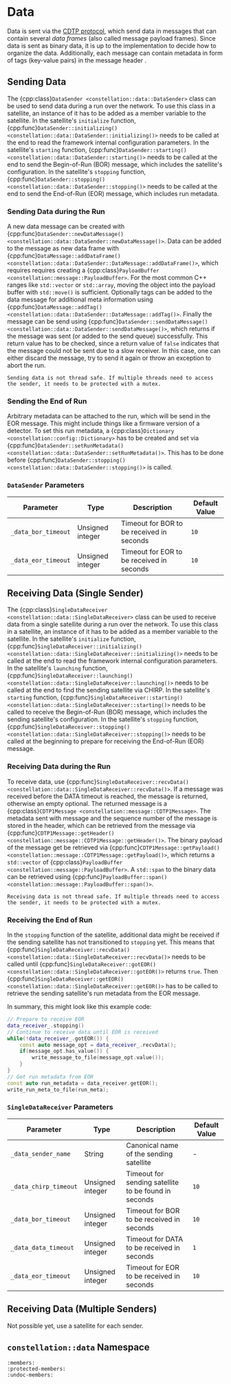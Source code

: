 # Data

Data is sent via the [CDTP protocol](../../../protocols/cdtp.md), which send data in messages that can contain several
*data frames* (also called message payload frames). Since data is sent as binary data, it is up to the implementation to
decide how to organize the data. Additionally, each message can contain metadata in form of tags (key-value pairs) in the
message header .

## Sending Data

The {cpp:class}`DataSender <constellation::data::DataSender>` class can be used to send data during a run over the network.
To use this class in a satellite, an instance of it has to be added as a member variable to the satellite.
In the satellite's `initialize` function, {cpp:func}`DataSender::initializing() <constellation::data::DataSender::initializing()>`
needs to be called at the end to read the framework internal configuration parameters.
In the satellite's `starting` function, {cpp:func}`DataSender::starting() <constellation::data::DataSender::starting()>`
needs to be called at the end to send the Begin-of-Run (BOR) message, which includes the satellite's configuration.
In the satellite's `stopping` function, {cpp:func}`DataSender::stopping() <constellation::data::DataSender::stopping()>`
needs to be called at the end to send the End-of-Run (EOR) message, which includes run metadata.

### Sending Data during the Run

A new data message can be created with {cpp:func}`DataSender::newDataMessage() <constellation::data::DataSender::newDataMessage()>`.
Data can be added to the message as new data frame with {cpp:func}`DataMessage::addDataFrame() <constellation::data::DataSender::DataMessage::addDataFrame()>`,
which requires requires creating a {cpp:class}`PayloadBuffer <constellation::message::PayloadBuffer>`.
For the most common C++ ranges like `std::vector` or `std::array`, moving the object into the payload buffer with `std::move()` is sufficient.
Optionally tags can be added to the data message for additional meta information using {cpp:func}`DataMessage::addTag() <constellation::data::DataSender::DataMessage::addTag()>`.
Finally the message can be send using {cpp:func}`DataSender::sendDataMessage() <constellation::data::DataSender::sendDataMessage()>`,
which returns if the message was sent (or added to the send queue) successfully. This return value has to be checked, since
a return value of `false` indicates that the message could not be sent due to a slow receiver. In this case, one can either
discard the message, try to send it again or throw an exception to abort the run.

```{warning}
Sending data is not thread safe. If multiple threads need to access the sender, it needs to be protected with a mutex.
```


### Sending the End of Run

Arbitrary metadata can be attached to the run, which will be send in the EOR message. This might include things like a
firmware version of a detector. To set this run metadata, a {cpp:class}`Dictionary <constellation::config::Dictionary>` has
to be created and set via {cpp:func}`DataSender::setRunMetadata() <constellation::data::DataSender::setRunMetadata()>`.
This has to be done before {cpp:func}`DataSender::stopping() <constellation::data::DataSender::stopping()>` is called.

### `DataSender` Parameters

| Parameter | Type | Description | Default Value |
|-----------|------|-------------|---------------|
| `_data_bor_timeout` | Unsigned integer | Timeout for BOR to be received in seconds | `10` |
| `_data_eor_timeout` | Unsigned integer | Timeout for EOR to be received in seconds | `10` |

## Receiving Data (Single Sender)

The {cpp:class}`SingleDataReceiver <constellation::data::SingleDataReceiver>` class can be used to receive data from a single
satellite during a run over the network. To use this class in a satellite, an instance of it has to be added as a member
variable to the satellite.
In the satellite's `initialize` function, {cpp:func}`SingleDataReceiver::initializing() <constellation::data::SingleDataReceiver::initializing()>`
needs to be called at the end to read the framework internal configuration parameters.
In the satellite's `launching` function, {cpp:func}`SingleDataReceiver::launching() <constellation::data::SingleDataReceiver::launching()>`
needs to be called at the end to find the sending satellite via CHIRP.
In the satellite's `starting` function, {cpp:func}`SingleDataReceiver::starting() <constellation::data::SingleDataReceiver::starting()>`
needs to be called to receive the Begin-of-Run (BOR) message, which includes the sending satellite's configuration.
In the satellite's `stopping` function, {cpp:func}`SingleDataReceiver::stopping() <constellation::data::SingleDataReceiver::stopping()>`
needs to be called at the beginning to prepare for receiving the End-of-Run (EOR) message.

### Receiving Data during the Run

To receive data, use {cpp:func}`SingleDataReceiver::recvData() <constellation::data::SingleDataReceiver::recvData()>`. If a
message was received before the DATA timeout is reached, the message is returned, otherwise an empty optional.
The returned message is a {cpp:class}`CDTP1Message <constellation::message::CDTP1Message>`.
The metadata sent with message and the sequence number of the message is stored in the header, which can be retrieved from
the message via {cpp:func}`CDTP1Message::getHeader() <constellation::message::CDTP1Message::getHeader()>`.
The binary payload of the message get be retrieved via {cpp:func}`CDTP1Message::getPayload() <constellation::message::CDTP1Message::getPayload()>`,
which returns a `std::vector` of {cpp:class}`PayloadBuffer <constellation::message::PayloadBuffer>`. A `std::span` to the
binary data can be retrieved using {cpp:func}`PayloadBuffer::span() <constellation::message::PayloadBuffer::span()>`.

```{warning}
Receiving data is not thread safe. If multiple threads need to access the sender, it needs to be protected with a mutex.
```

### Receiving the End of Run

In the `stopping` function of the satellite, additional data might be received if the sending satellite has not transitioned
to `stopping` yet. This means that {cpp:func}`SingleDataReceiver::recvData() <constellation::data::SingleDataReceiver::recvData()>`
needs to be called until {cpp:func}`SingleDataReceiver::gotEOR() <constellation::data::SingleDataReceiver::gotEOR()>` returns
`true`. Then {cpp:func}`SingleDataReceiver::getEOR() <constellation::data::SingleDataReceiver::getEOR()>` has to be called to
retrieve the sending satellite's run metadata from the EOR message.

In summary, this might look like this example code:

```c++
// Prepare to receive EOR
data_receiver_.stopping()
// Continue to receive data until EOR is received
while(!data_receiver_.gotEOR()) {
    const auto message_opt = data_receiver_.recvData();
    if(message_opt.has_value()) {
        write_message_to_file(message_opt.value());
    }
}
// Get run metadata from EOR
const auto run_metadata = data_receiver.getEOR();
write_run_meta_to_file(run_meta);
```

### `SingleDataReceiver` Parameters

| Parameter | Type | Description | Default Value |
|-----------|------|-------------|---------------|
| `_data_sender_name` | String | Canonical name of the sending satellite | - |
| `_data_chirp_timeout` | Unsigned integer | Timeout for sending satellite to be found in seconds | `10` |
| `_data_bor_timeout` | Unsigned integer | Timeout for BOR to be received in seconds | `10` |
| `_data_data_timeout` | Unsigned integer | Timeout for DATA to be received in seconds | `1` |
| `_data_eor_timeout` | Unsigned integer | Timeout for EOR to be received in seconds | `10` |

## Receiving Data (Multiple Senders)

Not possible yet, use a satellite for each sender.

## `constellation::data` Namespace

```{doxygennamespace} constellation::data
:members:
:protected-members:
:undoc-members:
```
